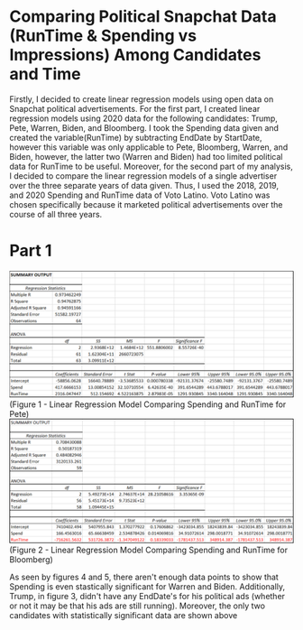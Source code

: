 # Comparing Political Snapchat Data (RunTime & Spending vs Impressions) Among Candidates and Time
Firstly, I decided to create linear regression models using open data on Snapchat political advertisements. For the first part, I created linear regression models using 2020 data for the following candidates: Trump, Pete, Warren, Biden, and Bloomberg. I took the Spending data given and created the variable(RunTime) by subtracting EndDate by StartDate, however this variable was only applicable to Pete, Bloomberg, Warren, and Biden, however, the latter two (Warren and Biden) had too limited political data for RunTime to be useful. Moreover, for the second part of my analysis, I decided to compare the linear regression models of a single advertiser over the three separate years of data given. Thus, I used the 2018, 2019, and 2020 Spending and RunTime data of Voto Latino. Voto Latino was chosen specifically because it marketed political advertisements over the course of all three years. 
# Part 1
![Pete](LinearRegression_Pete.PNG) (Figure 1 - Linear Regression Model Comparing Spending and RunTime for Pete)
![Bloomberg](LinearRegression_Bloomberg.PNG) (Figure 2 - Linear Regression Model Comparing Spending and RunTime for Bloomberg)

As seen by figures 4 and 5, there aren't enough data points to show that Spending is even stastically significant for Warren and Biden. Additionally, Trump, in figure 3, didn't have any EndDate's for his political ads (whether or not it may be that his ads are still running). Moreover, the only two candidates with statistically significant data are shown above

